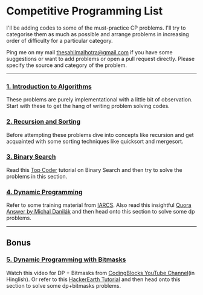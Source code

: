 # Competitive Programming List
I'll be adding codes to some of the must-practice CP problems. I'll try to categorise them as much as possible and arrange problems in increasing order of difficulty for a particular category. 

Ping me on my mail [thesahilmalhotra@gmail.com](mailto:thesahilmalhotra@gmail.com) if you have some suggestions or want to add problems or open a pull request directly. Please specify the source and category of the problem. 

----

### [1. Introduction to Algorithms](1.%20Introduction%20to%20Algorithms)
These problems are purely implementational with a little bit of observation. Start with these to get the hang of writing problem solving codes. 

### [2. Recursion and Sorting](2.%20Recursion%20and%20Sorting)
Before attempting these problems dive into concepts like recursion and get acquainted with some sorting techniques like quicksort and mergesort. 

### [3. Binary Search](3.%20Binary%20Search)
Read this [Top Coder](https://www.topcoder.com/community/competitive-programming/tutorials/binary-search/) tutorial on Binary Search and then try to solve the problems in this section.  

### [4. Dynamic Programming](4.%20Dynamic%20Programming)
Refer to some training material from [IARCS](http://www.iarcs.org.in/inoi/online-study-material/topics/dp-tiling.php). Also read this insightful [Quora Answer by Michal Danilák](https://www.quora.com/Are-there-any-good-resources-or-tutorials-for-dynamic-programming-DP-besides-the-TopCoder-tutorial/answer/Michal-Danil%C3%A1k) and then head onto this section to solve some dp problems. 

---

## Bonus



### [5. Dynamic Programming with Bitmasks](4.%20Dynamic%20Programming%20with%20Bitmasks)
Watch this video for DP + Bitmasks from [CodingBlocks YouTube Channel](https://www.youtube.com/watch?v=8bdXzqabYls)(in Hinglish). Or refer to this [HackerEarth Tutorial](https://www.hackerearth.com/practice/algorithms/dynamic-programming/bit-masking/tutorial/) and then head onto this section to solve some dp+bitmasks problems.

